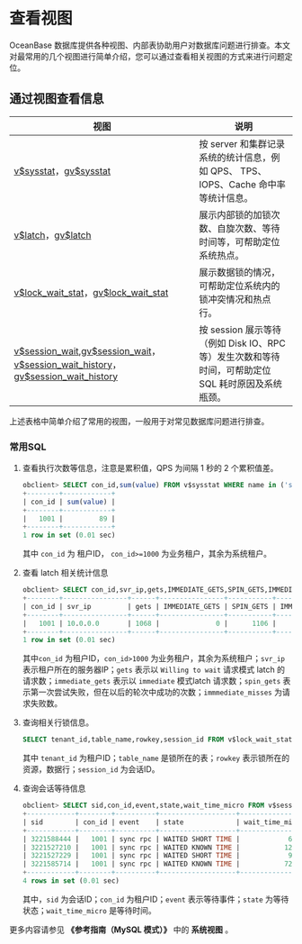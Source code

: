 # 查看视图

OceanBase 数据库提供各种视图、内部表协助用户对数据库问题进行排查。本文对最常用的几个视图进行简单介绍，您可以通过查看相关视图的方式来进行问题定位。

## 通过视图查看信息

|                                                                                                                                    视图                                                                                                                                     |                               说明                               |
|---------------------------------------------------------------------------------------------------------------------------------------------------------------------------------------------------------------------------------------------------------------------------|----------------------------------------------------------------|
| [v\$sysstat](../../../900.performance-tuning-guide/200.performance-related-tools/200.Internal-table/100.gv-sysstat.md)，[gv\$sysstat](../../../1200.reference-guide/100.system-views/200.performance-views/2800.gv-sysstat-of-mysql-mode.md)                                                                                                                                                        | 按 server 和集群记录系统的统计信息，例如 QPS、 TPS、IOPS、Cache 命中率等统计信息。         |
| [v\$latch](../../../1200.reference-guide/100.system-views/200.performance-views/300.gv-latch.md)，[gv\$latch](../../../1200.reference-guide/100.system-views/200.performance-views/300.gv-latch.md)                                                                                                                                                            | 展示内部锁的加锁次数、自旋次数、等待时间等，可帮助定位系统热点。                               |
| [v\$lock_wait_stat](../../../1200.reference-guide/100.system-views/200.performance-views/500.gv-lock_wait_stat.md)，[gv\$lock_wait_stat](../../../1200.reference-guide/100.system-views/200.performance-views/500.gv-lock_wait_stat.md)                                                                                                                                          | 展示数据锁的情况，可帮助定位系统内的锁冲突情况和热点行。                                   |
| [v\$session_wait](../../../1200.reference-guide/100.system-views/200.performance-views/6500.v-session_wait.md),[gv\$session_wait](../../../1200.reference-guide/100.system-views/200.performance-views/2400.gv-session_wait.md)，[v\$session_wait_history](../../../1200.reference-guide/100.system-views/200.performance-views/2500.gv-session_wait_history.md)，[gv\$session_wait_history](../../../1200.reference-guide/100.system-views/200.performance-views/2500.gv-session_wait_history.md) | 按 session 展示等待（例如 Disk IO、RPC 等）发生次数和等待时间，可帮助定位 SQL 耗时原因及系统瓶颈。 |

上述表格中简单介绍了常用的视图，一般用于对常见数据库问题进行排查。

### 常用SQL

1. 查看执行次数等信息，注意是累积值，QPS 为间隔 1 秒的 2 个累积值差。

   ```sql
   obclient> SELECT con_id,sum(value) FROM v$sysstat WHERE name in ('sql SELECT count','sql insert count','sql replace count','sql update count','sql delete count') GROUP BY con_id having con_id>1000 ;+--------+------------+
   +--------+------------+
   | con_id | sum(value) |
   +--------+------------+
   |   1001 |         89 |
   +--------+------------+
   1 row in set (0.01 sec)
   ```

   其中 `con_id` 为 租户ID， `con_id>=1000` 为业务租户，其余为系统租户。

2. 查看 latch 相关统计信息

   ```sql
   obclient> SELECT con_id,svr_ip,gets,IMMEDIATE_GETS,SPIN_GETS,IMMEDIATE_MISSES FROM v$latch WHERE con_id>1000 GROUP BY con_id,svr_ip;
   +--------+----------------+------+----------------+-----------+------------------+
   | con_id | svr_ip         | gets | IMMEDIATE_GETS | SPIN_GETS | IMMEDIATE_MISSES |
   +--------+----------------+------+----------------+-----------+------------------+
   |   1001 | 10.0.0.0       | 1068 |              0 |      1106 |                0 |
   +--------+----------------+------+----------------+-----------+------------------+
   1 row in set (0.01 sec)
   ```

   其中`con_id` 为租户ID，`con_id>1000` 为业务租户，其余为系统租户；`svr_ip` 表示租户所在的服务器IP；`gets` 表示以 `Willing to wait` 请求模式 latch 的请求数；`immediate_gets` 表示以 `immediate` 模式latch 请求数；`spin_gets` 表示第一次尝试失败，但在以后的轮次中成功的次数；`immmediate_misses` 为请求失败数。

3. 查询相关行锁信息。

   ```sql
   SELECT tenant_id,table_name,rowkey,session_id FROM v$lock_wait_stat ;
   ```

   其中 `tenant_id` 为租户ID；`table_name` 是锁所在的表；`rowkey` 表示锁所在的资源，数据行；`session_id` 为会话ID。
4. 查询会话等待信息

   ```sql
   obclient> SELECT sid,con_id,event,state,wait_time_micro FROM v$session_wait;
   +------------+--------+----------+-------------------+-----------------+
   | sid        | con_id | event    | state             | wait_time_micro |
   +------------+--------+----------+-------------------+-----------------+
   | 3221588444 |   1001 | sync rpc | WAITED SHORT TIME |            6126 |
   | 3221527210 |   1001 | sync rpc | WAITED KNOWN TIME |           12443 |
   | 3221527229 |   1001 | sync rpc | WAITED SHORT TIME |            9980 |
   | 3221585714 |   1001 | sync rpc | WAITED KNOWN TIME |           72616 |
   +------------+--------+----------+-------------------+-----------------+
   4 rows in set (0.01 sec)
   ```

   其中，`sid` 为会话ID；`con_id` 为租户ID；`event` 表示等待事件；`state` 为等待状态；`wait_time_micro` 是等待时间。

更多内容请参见 **《参考指南（MySQL 模式）》** 中的 **系统视图** 。
